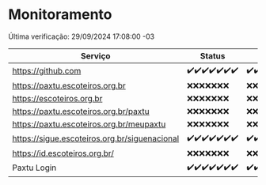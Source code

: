 # Monitoramento

Última verificação: 29/09/2024 17:08:00 -03

|Serviço|Status|Últimas 24h|
|---|---|---|
|https://github.com|<span title="2024-09-22: OK=23">✔️</span><span title="2024-09-23: OK=23">✔️</span><span title="2024-09-24: OK=23">✔️</span><span title="2024-09-25: OK=23">✔️</span><span title="2024-09-26: OK=23">✔️</span><span title="2024-09-27: OK=23">✔️</span><span title="2024-09-28: OK=19">✔️</span>|<span title="28/09/2024 17:08:00 -03 : 200">✔️</span><span title="28/09/2024 18:07:00 -03 : 200">✔️</span><span title="28/09/2024 19:06:00 -03 : 200">✔️</span><span title="28/09/2024 20:07:00 -03 : 200">✔️</span><span title="28/09/2024 21:43:00 -03 : 200">✔️</span><span title="28/09/2024 23:17:00 -03 : 200">✔️</span><span title="29/09/2024 00:18:00 -03 : 200">✔️</span><span title="29/09/2024 01:10:00 -03 : 200">✔️</span><span title="29/09/2024 02:08:00 -03 : 200">✔️</span><span title="29/09/2024 03:10:00 -03 : 200">✔️</span><span title="29/09/2024 04:07:00 -03 : 200">✔️</span><span title="29/09/2024 05:10:00 -03 : 200">✔️</span><span title="29/09/2024 06:08:00 -03 : 200">✔️</span><span title="29/09/2024 07:07:00 -03 : 200">✔️</span><span title="29/09/2024 08:06:00 -03 : 200">✔️</span><span title="29/09/2024 09:13:00 -03 : 200">✔️</span><span title="29/09/2024 10:13:00 -03 : 200">✔️</span><span title="29/09/2024 11:06:00 -03 : 200">✔️</span><span title="29/09/2024 12:07:00 -03 : 200">✔️</span><span title="29/09/2024 13:08:00 -03 : 200">✔️</span><span title="29/09/2024 14:06:00 -03 : 200">✔️</span><span title="29/09/2024 15:09:00 -03 : 200">✔️</span><span title="29/09/2024 16:05:00 -03 : 200">✔️</span><span title="29/09/2024 17:08:00 -03 : 200">✔️</span>|
|https://paxtu.escoteiros.org.br|<span title="2024-09-22: Falhas=23">❌</span><span title="2024-09-23: Falhas=23">❌</span><span title="2024-09-24: Falhas=23">❌</span><span title="2024-09-25: Falhas=23">❌</span><span title="2024-09-26: Falhas=23">❌</span><span title="2024-09-27: Falhas=23">❌</span><span title="2024-09-28: Falhas=19">❌</span>|<span title="28/09/2024 17:08:00 -03 : 403">❌</span><span title="28/09/2024 18:07:00 -03 : 403">❌</span><span title="28/09/2024 19:06:00 -03 : 403">❌</span><span title="28/09/2024 20:07:00 -03 : 403">❌</span><span title="28/09/2024 21:43:00 -03 : 403">❌</span><span title="28/09/2024 23:17:00 -03 : 403">❌</span><span title="29/09/2024 00:18:00 -03 : 403">❌</span><span title="29/09/2024 01:10:00 -03 : 403">❌</span><span title="29/09/2024 02:08:00 -03 : 403">❌</span><span title="29/09/2024 03:10:00 -03 : 403">❌</span><span title="29/09/2024 04:07:00 -03 : 403">❌</span><span title="29/09/2024 05:10:00 -03 : 403">❌</span><span title="29/09/2024 06:08:00 -03 : 403">❌</span><span title="29/09/2024 07:07:00 -03 : 403">❌</span><span title="29/09/2024 08:06:00 -03 : 403">❌</span><span title="29/09/2024 09:13:00 -03 : 403">❌</span><span title="29/09/2024 10:13:00 -03 : 403">❌</span><span title="29/09/2024 11:06:00 -03 : 403">❌</span><span title="29/09/2024 12:07:00 -03 : 403">❌</span><span title="29/09/2024 13:08:00 -03 : 403">❌</span><span title="29/09/2024 14:06:00 -03 : 403">❌</span><span title="29/09/2024 15:09:00 -03 : 403">❌</span><span title="29/09/2024 16:05:00 -03 : 403">❌</span><span title="29/09/2024 17:08:00 -03 : 403">❌</span>|
|https://escoteiros.org.br|<span title="2024-09-22: Falhas=23">❌</span><span title="2024-09-23: Falhas=23">❌</span><span title="2024-09-24: Falhas=23">❌</span><span title="2024-09-25: Falhas=23">❌</span><span title="2024-09-26: Falhas=23">❌</span><span title="2024-09-27: Falhas=23">❌</span><span title="2024-09-28: Falhas=19">❌</span>|<span title="28/09/2024 17:08:00 -03 : 403">❌</span><span title="28/09/2024 18:07:00 -03 : 403">❌</span><span title="28/09/2024 19:06:00 -03 : 403">❌</span><span title="28/09/2024 20:07:00 -03 : 403">❌</span><span title="28/09/2024 21:43:00 -03 : 403">❌</span><span title="28/09/2024 23:17:00 -03 : 403">❌</span><span title="29/09/2024 00:18:00 -03 : 403">❌</span><span title="29/09/2024 01:10:00 -03 : 403">❌</span><span title="29/09/2024 02:08:00 -03 : 403">❌</span><span title="29/09/2024 03:10:00 -03 : 403">❌</span><span title="29/09/2024 04:07:00 -03 : 403">❌</span><span title="29/09/2024 05:10:00 -03 : 403">❌</span><span title="29/09/2024 06:08:00 -03 : 403">❌</span><span title="29/09/2024 07:07:00 -03 : 403">❌</span><span title="29/09/2024 08:06:00 -03 : 403">❌</span><span title="29/09/2024 09:13:00 -03 : 403">❌</span><span title="29/09/2024 10:13:00 -03 : 403">❌</span><span title="29/09/2024 11:06:00 -03 : 403">❌</span><span title="29/09/2024 12:07:00 -03 : 403">❌</span><span title="29/09/2024 13:08:00 -03 : 403">❌</span><span title="29/09/2024 14:06:00 -03 : 403">❌</span><span title="29/09/2024 15:09:00 -03 : 403">❌</span><span title="29/09/2024 16:05:00 -03 : 403">❌</span><span title="29/09/2024 17:08:00 -03 : 403">❌</span>|
|https://paxtu.escoteiros.org.br/paxtu|<span title="2024-09-22: Falhas=23">❌</span><span title="2024-09-23: Falhas=23">❌</span><span title="2024-09-24: Falhas=23">❌</span><span title="2024-09-25: Falhas=23">❌</span><span title="2024-09-26: Falhas=23">❌</span><span title="2024-09-27: Falhas=23">❌</span><span title="2024-09-28: Falhas=19">❌</span>|<span title="28/09/2024 17:08:00 -03 : 403">❌</span><span title="28/09/2024 18:07:00 -03 : 403">❌</span><span title="28/09/2024 19:06:00 -03 : 403">❌</span><span title="28/09/2024 20:07:00 -03 : 403">❌</span><span title="28/09/2024 21:43:00 -03 : 403">❌</span><span title="28/09/2024 23:17:00 -03 : 403">❌</span><span title="29/09/2024 00:18:00 -03 : 403">❌</span><span title="29/09/2024 01:10:00 -03 : 403">❌</span><span title="29/09/2024 02:08:00 -03 : 403">❌</span><span title="29/09/2024 03:10:00 -03 : 403">❌</span><span title="29/09/2024 04:07:00 -03 : 403">❌</span><span title="29/09/2024 05:10:00 -03 : 403">❌</span><span title="29/09/2024 06:08:00 -03 : 403">❌</span><span title="29/09/2024 07:07:00 -03 : 403">❌</span><span title="29/09/2024 08:06:00 -03 : 403">❌</span><span title="29/09/2024 09:13:00 -03 : 403">❌</span><span title="29/09/2024 10:13:00 -03 : 403">❌</span><span title="29/09/2024 11:06:00 -03 : 403">❌</span><span title="29/09/2024 12:07:00 -03 : 403">❌</span><span title="29/09/2024 13:08:00 -03 : 403">❌</span><span title="29/09/2024 14:06:00 -03 : 403">❌</span><span title="29/09/2024 15:09:00 -03 : 403">❌</span><span title="29/09/2024 16:05:00 -03 : 403">❌</span><span title="29/09/2024 17:08:00 -03 : 403">❌</span>|
|https://paxtu.escoteiros.org.br/meupaxtu|<span title="2024-09-22: Falhas=23">❌</span><span title="2024-09-23: Falhas=23">❌</span><span title="2024-09-24: Falhas=23">❌</span><span title="2024-09-25: Falhas=23">❌</span><span title="2024-09-26: Falhas=23">❌</span><span title="2024-09-27: Falhas=23">❌</span><span title="2024-09-28: Falhas=19">❌</span>|<span title="28/09/2024 17:08:00 -03 : 403">❌</span><span title="28/09/2024 18:07:00 -03 : 403">❌</span><span title="28/09/2024 19:06:00 -03 : 403">❌</span><span title="28/09/2024 20:07:00 -03 : 403">❌</span><span title="28/09/2024 21:43:00 -03 : 403">❌</span><span title="28/09/2024 23:17:00 -03 : 403">❌</span><span title="29/09/2024 00:18:00 -03 : 403">❌</span><span title="29/09/2024 01:10:00 -03 : 403">❌</span><span title="29/09/2024 02:08:00 -03 : 403">❌</span><span title="29/09/2024 03:10:00 -03 : 403">❌</span><span title="29/09/2024 04:07:00 -03 : 403">❌</span><span title="29/09/2024 05:10:00 -03 : 403">❌</span><span title="29/09/2024 06:08:00 -03 : 403">❌</span><span title="29/09/2024 07:07:00 -03 : 403">❌</span><span title="29/09/2024 08:06:00 -03 : 403">❌</span><span title="29/09/2024 09:13:00 -03 : 403">❌</span><span title="29/09/2024 10:13:00 -03 : 403">❌</span><span title="29/09/2024 11:06:00 -03 : 403">❌</span><span title="29/09/2024 12:07:00 -03 : 403">❌</span><span title="29/09/2024 13:08:00 -03 : 403">❌</span><span title="29/09/2024 14:06:00 -03 : 403">❌</span><span title="29/09/2024 15:09:00 -03 : 403">❌</span><span title="29/09/2024 16:05:00 -03 : 403">❌</span><span title="29/09/2024 17:08:00 -03 : 403">❌</span>|
|https://sigue.escoteiros.org.br/siguenacional|<span title="2024-09-22: OK=23">✔️</span><span title="2024-09-23: OK=23">✔️</span><span title="2024-09-24: OK=23">✔️</span><span title="2024-09-25: OK=23">✔️</span><span title="2024-09-26: OK=23">✔️</span><span title="2024-09-27: OK=23">✔️</span><span title="2024-09-28: OK=19">✔️</span>|<span title="28/09/2024 17:08:00 -03 : 200">✔️</span><span title="28/09/2024 18:07:00 -03 : 200">✔️</span><span title="28/09/2024 19:06:00 -03 : 200">✔️</span><span title="28/09/2024 20:07:00 -03 : 200">✔️</span><span title="28/09/2024 21:43:00 -03 : 200">✔️</span><span title="28/09/2024 23:17:00 -03 : 200">✔️</span><span title="29/09/2024 00:18:00 -03 : 200">✔️</span><span title="29/09/2024 01:10:00 -03 : 200">✔️</span><span title="29/09/2024 02:08:00 -03 : 200">✔️</span><span title="29/09/2024 03:10:00 -03 : 200">✔️</span><span title="29/09/2024 04:07:00 -03 : 200">✔️</span><span title="29/09/2024 05:10:00 -03 : 200">✔️</span><span title="29/09/2024 06:08:00 -03 : 200">✔️</span><span title="29/09/2024 07:07:00 -03 : 200">✔️</span><span title="29/09/2024 08:06:00 -03 : 200">✔️</span><span title="29/09/2024 09:13:00 -03 : 200">✔️</span><span title="29/09/2024 10:13:00 -03 : 200">✔️</span><span title="29/09/2024 11:06:00 -03 : 200">✔️</span><span title="29/09/2024 12:07:00 -03 : 200">✔️</span><span title="29/09/2024 13:08:00 -03 : 200">✔️</span><span title="29/09/2024 14:06:00 -03 : 200">✔️</span><span title="29/09/2024 15:09:00 -03 : 200">✔️</span><span title="29/09/2024 16:05:00 -03 : 200">✔️</span><span title="29/09/2024 17:08:00 -03 : 200">✔️</span>|
|https://id.escoteiros.org.br/|<span title="2024-09-22: Falhas=23">❌</span><span title="2024-09-23: Falhas=23">❌</span><span title="2024-09-24: Falhas=23">❌</span><span title="2024-09-25: Falhas=23">❌</span><span title="2024-09-26: Falhas=23">❌</span><span title="2024-09-27: Falhas=23">❌</span><span title="2024-09-28: Falhas=19">❌</span>|<span title="28/09/2024 17:08:00 -03 : 403">❌</span><span title="28/09/2024 18:07:00 -03 : 403">❌</span><span title="28/09/2024 19:06:00 -03 : 403">❌</span><span title="28/09/2024 20:07:00 -03 : 403">❌</span><span title="28/09/2024 21:43:00 -03 : 403">❌</span><span title="28/09/2024 23:17:00 -03 : 403">❌</span><span title="29/09/2024 00:18:00 -03 : 403">❌</span><span title="29/09/2024 01:10:00 -03 : 403">❌</span><span title="29/09/2024 02:08:00 -03 : 403">❌</span><span title="29/09/2024 03:10:00 -03 : 403">❌</span><span title="29/09/2024 04:07:00 -03 : 403">❌</span><span title="29/09/2024 05:10:00 -03 : 403">❌</span><span title="29/09/2024 06:08:00 -03 : 403">❌</span><span title="29/09/2024 07:07:00 -03 : 403">❌</span><span title="29/09/2024 08:06:00 -03 : 403">❌</span><span title="29/09/2024 09:13:00 -03 : 403">❌</span><span title="29/09/2024 10:13:00 -03 : 403">❌</span><span title="29/09/2024 11:06:00 -03 : 403">❌</span><span title="29/09/2024 12:07:00 -03 : 403">❌</span><span title="29/09/2024 13:08:00 -03 : 403">❌</span><span title="29/09/2024 14:06:00 -03 : 403">❌</span><span title="29/09/2024 15:09:00 -03 : 403">❌</span><span title="29/09/2024 16:05:00 -03 : 403">❌</span><span title="29/09/2024 17:08:00 -03 : 403">❌</span>|
|Paxtu Login|<span title="2024-09-22: OK=23">✔️</span><span title="2024-09-23: OK=23">✔️</span><span title="2024-09-24: OK=23">✔️</span><span title="2024-09-25: OK=23">✔️</span><span title="2024-09-26: OK=23">✔️</span><span title="2024-09-27: OK=23">✔️</span><span title="2024-09-28: OK=19">✔️</span>|<span title="28/09/2024 17:08:00 -03 : 200">✔️</span><span title="28/09/2024 18:07:00 -03 : 200">✔️</span><span title="28/09/2024 19:06:00 -03 : 200">✔️</span><span title="28/09/2024 20:07:00 -03 : 200">✔️</span><span title="28/09/2024 21:43:00 -03 : 200">✔️</span><span title="28/09/2024 23:17:00 -03 : 200">✔️</span><span title="29/09/2024 00:18:00 -03 : 200">✔️</span><span title="29/09/2024 01:10:00 -03 : 200">✔️</span><span title="29/09/2024 02:08:00 -03 : 200">✔️</span><span title="29/09/2024 03:10:00 -03 : 200">✔️</span><span title="29/09/2024 04:07:00 -03 : 200">✔️</span><span title="29/09/2024 05:10:00 -03 : 200">✔️</span><span title="29/09/2024 06:08:00 -03 : 200">✔️</span><span title="29/09/2024 07:07:00 -03 : 200">✔️</span><span title="29/09/2024 08:06:00 -03 : 200">✔️</span><span title="29/09/2024 09:13:00 -03 : 200">✔️</span><span title="29/09/2024 10:13:00 -03 : 200">✔️</span><span title="29/09/2024 11:06:00 -03 : 200">✔️</span><span title="29/09/2024 12:07:00 -03 : 200">✔️</span><span title="29/09/2024 13:08:00 -03 : 200">✔️</span><span title="29/09/2024 14:06:00 -03 : 200">✔️</span><span title="29/09/2024 15:09:00 -03 : 200">✔️</span><span title="29/09/2024 16:05:00 -03 : 200">✔️</span><span title="29/09/2024 17:08:00 -03 : 200">✔️</span>|
